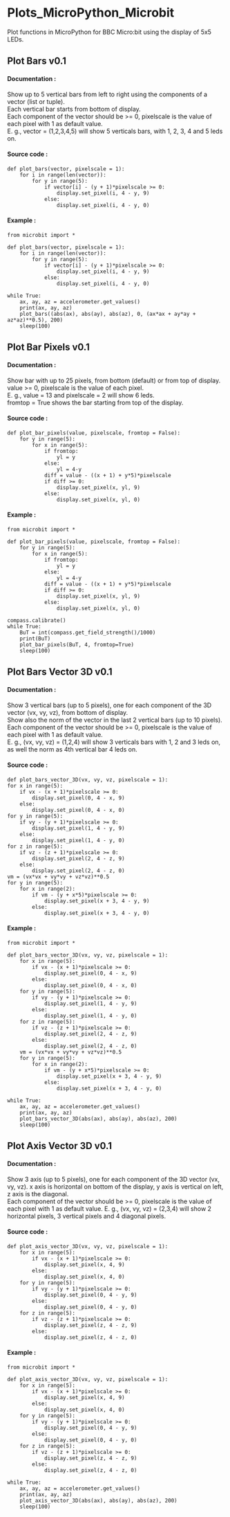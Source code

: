 # Plots_MicroPython_Microbit
Plot functions in MicroPython for BBC Micro:bit using the display of 5x5 LEDs.

## Plot Bars v0.1
#### Documentation :  
Show up to 5 vertical bars from left to right using the components of a vector (list or tuple).  
Each vertical bar starts from bottom of display.  
Each component of the vector should be >= 0, pixelscale is the value of each pixel with 1 as default value.  
E. g., vector = (1,2,3,4,5) will show 5 verticals bars, with 1, 2, 3, 4 and 5 leds on.
#### Source code :
    def plot_bars(vector, pixelscale = 1):
        for i in range(len(vector)):
            for y in range(5):
                if vector[i] - (y + 1)*pixelscale >= 0:
                    display.set_pixel(i, 4 - y, 9)
                else:
                    display.set_pixel(i, 4 - y, 0)
#### Example :
    from microbit import *

    def plot_bars(vector, pixelscale = 1):
        for i in range(len(vector)):
            for y in range(5):
                if vector[i] - (y + 1)*pixelscale >= 0:
                    display.set_pixel(i, 4 - y, 9)
                else:
                    display.set_pixel(i, 4 - y, 0)

    while True:
        ax, ay, az = accelerometer.get_values()
        print(ax, ay, az)
        plot_bars((abs(ax), abs(ay), abs(az), 0, (ax*ax + ay*ay + az*az)**0.5), 200)
        sleep(100)
        
## Plot Bar Pixels v0.1
#### Documentation :
Show bar with up to 25 pixels, from bottom (default) or from top of display.  
value >= 0, pixelscale is the value of each pixel.  
E. g., value = 13 and pixelscale = 2 will show 6 leds.   
fromtop = True shows the bar starting from top of the display.
#### Source code :
    def plot_bar_pixels(value, pixelscale, fromtop = False):
        for y in range(5):
            for x in range(5):
                if fromtop:
                    yl = y
                else:
                    yl = 4-y
                diff = value - ((x + 1) + y*5)*pixelscale
                if diff >= 0:
                    display.set_pixel(x, yl, 9)
                else:
                    display.set_pixel(x, yl, 0)
#### Example :
    from microbit import *

    def plot_bar_pixels(value, pixelscale, fromtop = False):
        for y in range(5):
            for x in range(5):
                if fromtop:
                    yl = y
                else:
                    yl = 4-y
                diff = value - ((x + 1) + y*5)*pixelscale
                if diff >= 0:
                    display.set_pixel(x, yl, 9)
                else:
                    display.set_pixel(x, yl, 0)

    compass.calibrate()
    while True:
        BuT = int(compass.get_field_strength()/1000)
        print(BuT)
        plot_bar_pixels(BuT, 4, fromtop=True)
        sleep(100)
        
## Plot Bars Vector 3D v0.1
#### Documentation :  
Show 3 vertical bars (up to 5 pixels), one for each component of the 3D vector (vx, vy, vz), from bottom of display.  
Show also the norm of the vector in the last 2 vertical bars (up to 10 pixels).  
Each component of the vector should be >= 0, pixelscale is the value of each pixel with 1 as default value.  
E. g., (vx, vy, vz) = (1,2,4) will show 3 verticals bars with 1, 2 and 3 leds on, as well the norm as 4th vertical bar 4 leds on.  
#### Source code :
    def plot_bars_vector_3D(vx, vy, vz, pixelscale = 1):
    for x in range(5):
        if vx - (x + 1)*pixelscale >= 0:
            display.set_pixel(0, 4 - x, 9)
        else:
            display.set_pixel(0, 4 - x, 0)
    for y in range(5):
        if vy - (y + 1)*pixelscale >= 0:
            display.set_pixel(1, 4 - y, 9)
        else:
            display.set_pixel(1, 4 - y, 0)
    for z in range(5):
        if vz - (z + 1)*pixelscale >= 0:
            display.set_pixel(2, 4 - z, 9)
        else:
            display.set_pixel(2, 4 - z, 0)
    vm = (vx*vx + vy*vy + vz*vz)**0.5
    for y in range(5):
        for x in range(2):
            if vm - (y + x*5)*pixelscale >= 0:
                display.set_pixel(x + 3, 4 - y, 9)
            else:
                display.set_pixel(x + 3, 4 - y, 0)
#### Example :
    from microbit import *

    def plot_bars_vector_3D(vx, vy, vz, pixelscale = 1):
        for x in range(5):
            if vx - (x + 1)*pixelscale >= 0:
                display.set_pixel(0, 4 - x, 9)
            else:
                display.set_pixel(0, 4 - x, 0)
        for y in range(5):
            if vy - (y + 1)*pixelscale >= 0:
                display.set_pixel(1, 4 - y, 9)
            else:
                display.set_pixel(1, 4 - y, 0)
        for z in range(5):
            if vz - (z + 1)*pixelscale >= 0:
                display.set_pixel(2, 4 - z, 9)
            else:
                display.set_pixel(2, 4 - z, 0)
        vm = (vx*vx + vy*vy + vz*vz)**0.5
        for y in range(5):
            for x in range(2):
                if vm - (y + x*5)*pixelscale >= 0:
                    display.set_pixel(x + 3, 4 - y, 9)
                else:
                    display.set_pixel(x + 3, 4 - y, 0)

    while True:
        ax, ay, az = accelerometer.get_values()
        print(ax, ay, az)
        plot_bars_vector_3D(abs(ax), abs(ay), abs(az), 200)
        sleep(100)
        
## Plot Axis Vector 3D v0.1
#### Documentation :  
Show 3 axis (up to 5 pixels), one for each component of the 3D vector (vx, vy, vz).
x axis is horizontal on bottom of the display, y axis is vertical on left, z axis is the diagonal.  
Each component of the vector should be >= 0, pixelscale is the value of each pixel with 1 as default value.
E. g., (vx, vy, vz) = (2,3,4) will show 2 horizontal pixels, 3 vertical pixels and 4 diagonal pixels.
#### Source code :
    def plot_axis_vector_3D(vx, vy, vz, pixelscale = 1):
        for x in range(5):
            if vx - (x + 1)*pixelscale >= 0:
                display.set_pixel(x, 4, 9)
            else:
                display.set_pixel(x, 4, 0)
        for y in range(5):
            if vy - (y + 1)*pixelscale >= 0:
                display.set_pixel(0, 4 - y, 9)
            else:
                display.set_pixel(0, 4 - y, 0)
        for z in range(5):
            if vz - (z + 1)*pixelscale >= 0:
                display.set_pixel(z, 4 - z, 9)
            else:
                display.set_pixel(z, 4 - z, 0)
#### Example :
    from microbit import *

    def plot_axis_vector_3D(vx, vy, vz, pixelscale = 1):
        for x in range(5):
            if vx - (x + 1)*pixelscale >= 0:
                display.set_pixel(x, 4, 9)
            else:
                display.set_pixel(x, 4, 0)
        for y in range(5):
            if vy - (y + 1)*pixelscale >= 0:
                display.set_pixel(0, 4 - y, 9)
            else:
                display.set_pixel(0, 4 - y, 0)
        for z in range(5):
            if vz - (z + 1)*pixelscale >= 0:
                display.set_pixel(z, 4 - z, 9)
            else:
                display.set_pixel(z, 4 - z, 0)

    while True:
        ax, ay, az = accelerometer.get_values()
        print(ax, ay, az)
        plot_axis_vector_3D(abs(ax), abs(ay), abs(az), 200)
        sleep(100)
